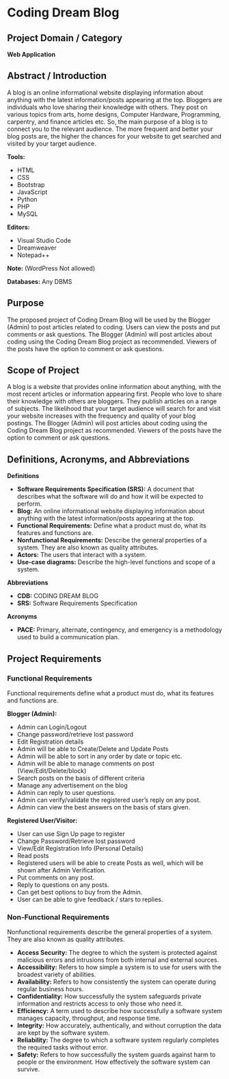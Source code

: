 # Coding Dream Blog

## Project Domain / Category
**Web Application**

## Abstract / Introduction
A blog is an online informational website displaying information about anything with the latest information/posts appearing at the top. Bloggers are individuals who love sharing their knowledge with others. They post on various topics from arts, home designs, Computer Hardware, Programming, carpentry, and finance articles etc. So, the main purpose of a blog is to connect you to the relevant audience. The more frequent and better your blog posts are, the higher the chances for your website to get searched and visited by your target audience.

**Tools:**
- HTML
- CSS
- Bootstrap
- JavaScript
- Python
- PHP
- MySQL

**Editors:**
- Visual Studio Code
- Dreamweaver
- Notepad++

**Note:** (WordPress Not allowed)

**Databases:** Any DBMS

## Purpose
The proposed project of Coding Dream Blog will be used by the Blogger (Admin) to post articles related to coding. Users can view the posts and put comments or ask questions. The Blogger (Admin) will post articles about coding using the Coding Dream Blog project as recommended. Viewers of the posts have the option to comment or ask questions.

## Scope of Project
A blog is a website that provides online information about anything, with the most recent articles or information appearing first. People who love to share their knowledge with others are bloggers. They publish articles on a range of subjects. The likelihood that your target audience will search for and visit your website increases with the frequency and quality of your blog postings. The Blogger (Admin) will post articles about coding using the Coding Dream Blog project as recommended. Viewers of the posts have the option to comment or ask questions.

## Definitions, Acronyms, and Abbreviations

**Definitions**

- **Software Requirements Specification (SRS):** A document that describes what the software will do and how it will be expected to perform.
- **Blog:** An online informational website displaying information about anything with the latest information/posts appearing at the top.
- **Functional Requirements:** Define what a product must do, what its features and functions are.
- **Nonfunctional Requirements:** Describe the general properties of a system. They are also known as quality attributes.
- **Actors:** The users that interact with a system.
- **Use-case diagrams:** Describe the high-level functions and scope of a system.

**Abbreviations**
- **CDB:** CODING DREAM BLOG
- **SRS:** Software Requirements Specification

**Acronyms**
- **PACE:** Primary, alternate, contingency, and emergency is a methodology used to build a communication plan.

## Project Requirements

### Functional Requirements

Functional requirements define what a product must do, what its features and functions are.

**Blogger (Admin):**
- Admin can Login/Logout
- Change password/retrieve lost password
- Edit Registration details
- Admin will be able to Create/Delete and Update Posts
- Admin will be able to sort in any order by date or topic etc.
- Admin will be able to manage comments on post (View/Edit/Delete/block)
- Search posts on the basis of different criteria
- Manage any advertisement on the blog
- Admin can reply to user questions.
- Admin can verify/validate the registered user’s reply on any post.
- Admin can view the best answers on the basis of stars given.

**Registered User/Visitor:**
- User can use Sign Up page to register
- Change Password/Retrieve lost password
- View/Edit Registration Info (Personal Details)
- Read posts
- Registered users will be able to create Posts as well, which will be shown after Admin Verification.
- Put comments on any post.
- Reply to questions on any posts.
- Can get best options to buy from the Admin.
- User can be able to give feedback / stars to replies.

### Non-Functional Requirements

Nonfunctional requirements describe the general properties of a system. They are also known as quality attributes.

- **Access Security:** The degree to which the system is protected against malicious errors and intrusions from both internal and external sources.
- **Accessibility:** Refers to how simple a system is to use for users with the broadest variety of abilities.
- **Availability:** Refers to how consistently the system can operate during regular business hours.
- **Confidentiality:** How successfully the system safeguards private information and restricts access to only those who need it.
- **Efficiency:** A term used to describe how successfully a software system manages capacity, throughput, and response time.
- **Integrity:** How accurately, authentically, and without corruption the data are kept by the software system.
- **Reliability:** The degree to which a software system regularly completes the required tasks without error.
- **Safety:** Refers to how successfully the system guards against harm to people or the environment. How effectively the software system can survive.
